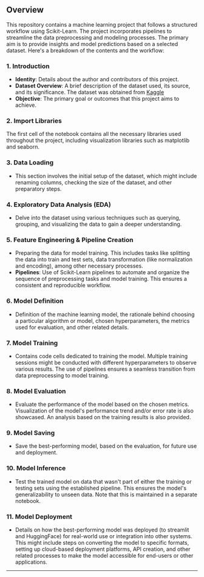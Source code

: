 ## Overview

This repository contains a machine learning project that follows a structured workflow using Scikit-Learn. The project incorporates pipelines to streamline the data preprocessing and modeling processes. The primary aim is to provide insights and model predictions based on a selected dataset. Here's a breakdown of the contents and the workflow:

### 1. Introduction
- **Identity**: Details about the author and contributors of this project.
- **Dataset Overview**: A brief description of the dataset used, its source, and its significance. The dataset was obtained from [Kaggle](https://www.kaggle.com/datasets/vikramamin/customer-churn-decision-tree-and-random-forest)
- **Objective**: The primary goal or outcomes that this project aims to achieve.

### 2. Import Libraries
The first cell of the notebook contains all the necessary libraries used throughout the project, including visualization libraries such as matplotlib and seaborn.

### 3. Data Loading
- This section involves the initial setup of the dataset, which might include renaming columns, checking the size of the dataset, and other preparatory steps.

### 4. Exploratory Data Analysis (EDA)
- Delve into the dataset using various techniques such as querying, grouping, and visualizing the data to gain a deeper understanding.

### 5. Feature Engineering & Pipeline Creation
- Preparing the data for model training. This includes tasks like splitting the data into train and test sets, data transformation (like normalization and encoding), among other necessary processes.
- **Pipelines**: Use of Scikit-Learn pipelines to automate and organize the sequence of preprocessing tasks and model training. This ensures a consistent and reproducible workflow.

### 6. Model Definition
- Definition of the machine learning model, the rationale behind choosing a particular algorithm or model, chosen hyperparameters, the metrics used for evaluation, and other related details.

### 7. Model Training
- Contains code cells dedicated to training the model. Multiple training sessions might be conducted with different hyperparameters to observe various results. The use of pipelines ensures a seamless transition from data preprocessing to model training.

### 8. Model Evaluation
- Evaluate the performance of the model based on the chosen metrics. Visualization of the model's performance trend and/or error rate is also showcased. An analysis based on the training results is also provided.

### 9. Model Saving
- Save the best-performing model, based on the evaluation, for future use and deployment. 

### 10. Model Inference
- Test the trained model on data that wasn't part of either the training or testing sets using the established pipeline. This ensures the model's generalizability to unseen data. Note that this is maintained in a separate notebook.


### 11. Model Deployment
- Details on how the best-performing model was deployed (to streamlit and HuggingFace) for real-world use or integration into other systems. This might include steps on converting the model to specific formats, setting up cloud-based deployment platforms, API creation, and other related processes to make the model accessible for end-users or other applications.

---

